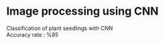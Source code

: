 <h1>Image processing using CNN</h1>
<p>
  Classification of plant seedlings with CNN </br>
Accuracy rate : %85
</p>
